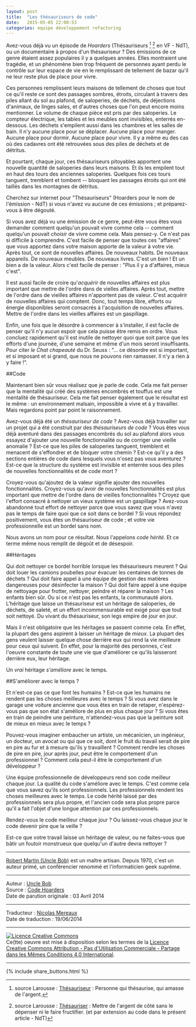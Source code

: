 ```yaml
---
layout: post
title:  "Les thésauriseurs de code"
date:   2015-05-05 22:00:53
categories: equipe développement refactoring
---
```

Avez-vous déjà vu un épisode de _Hoarders_ (Thésauriseurs [^1] [^2] en VF - NdT), ou un documentaire à propos d'un thésauriseur ? Des émissions de ce genre étaient assez populaires il y a quelques années. Elles montraient une tragédie, et un phénomène bien trop fréquent de personnes ayant perdu le contrôle sur leur espace de vie en le remplissant de tellement de bazar qu'il ne leur reste plus de place pour vivre.

Ces personnes remplissent leurs maisons de tellement de choses que tout ce qu'il reste ce sont des passages sombres, étroits, circulant à travers des piles allant du sol au plafond, de saloperies, de déchets, de déjections d'animaux, de linges sales, et d'autres choses que l'on peut encore moins mentionner. Le volume de chaque pièce est pris par des saloperies. Le compteur électrique, les tables et les meubles sont invisibles, enterrés en-dessous. Les déchets s'empilent aussi dans les chambres et les salles de bain.  Il n'y aucune place pour se déplacer. Aucune place pour manger. Aucune place pour dormir. Aucune place pour vivre. Il y a même eu des cas où des cadavres ont été retrouvées sous des piles de déchets et de détritus.

Et pourtant, chaque jour, ces thésauriseurs pitoyables apportent une nouvelle quantité de saloperies dans leurs maisons. Et ils les empilent tout en haut des tours des anciennes saloperies. Quelques fois ces tours tanguent, tremblent et tombent -- bloquant les passages étroits qui ont été taillés dans les montagnes de détritus.

Cherchez sur internet pour "Thésauriseurs" (Hoarders pour le nom de l'émission - NdT) si vous n'avez vu aucune de ces émissions ; et préparez-vous à être dégouté.

Si vous avez déjà vu une émission de ce genre, peut-être vous êtes vous demander comment quelqu'un pouvait vivre comme cela -- comment quelqu'un pouvait _choisir_ de vivre comme cela. Mais pensez-y. Ce n'est pas si difficile à comprendre. C'est facile de penser que toutes ces "affaires" que vous apportez dans votre maison apporte de la valeur à votre vie. Après tout, ce sont de nouvelles affaires. De nouveaux habits. De nouveaux appareils. De nouveaux meubles. De nouveaux livres. C'est un _bien_ ! Et un bien a de la valeur. Alors c'est facile de penser : "Plus il y a d'affaires, mieux c'est".

Il est aussi facile de croire qu'_acquérir_ de nouvelles affaires est plus important que mettre de l'ordre dans de vielles affaires.  Après tout, mettre de l'ordre dans de vieilles affaires n'apportent pas de valeur. C'est acquérir de nouvelles affaires qui comptent. Donc, tout temps libre, efforts ou énergie disponibles seront consacrés à l'acquisition de nouvelles affaires. Mettre de l'ordre dans les vieilles affaires est un gaspillage. 

Enfin, une fois que le désordre à commencer à s'installer, il est facile de penser qu'il n'y aucun espoir que cela puisse être remis en ordre. Vous concluez rapidement qu'il est inutile de nettoyer quoi que soit parce que les efforts d'une journée, d'une semaine et même d'un mois seront insuffisants. Pour citer _le Chat chapeauté_  du Dr. Seuss : "... ce désordre est si important, et si imposant et si grand, que nous ne pouvons rien ramasser. Il n'y a rien à y faire !".

##Code

Maintenant bien sûr vous réalisez que je parle de code. Cela me fait penser que la mentalité qui créé des systèmes encombrés et touffus est une mentalité de thésauriseur. Cela me fait penser également que le résultat est le même : un environnement malsain, impossible à vivre et à y travailler. Mais regardons point par point le raisonnement.

Avez-vous déjà été un _thésauriseur de code_ ? Avez-vous déjà travailler sur un projet qui a été construit par des _thésauriseurs de code_ ? Vous êtes vous déjà aventuré dans des passages encombrés du sol au plafond alors vous essayez d'ajouter une nouvelle fonctionnalité ou de corriger une vieille anomalie ? Est-ce que les piles de saloperies tanguent, tremblent et menacent de s'effondrer et de bloquer votre chemin ? Est-ce qu'il y a des sections entières de code dans lesquels vous n'osez pas vous aventurez ? Est-ce que la structure du système est invisible et enterrée sous des piles de nouvelles fonctionnalités et de code mort ?

Croyez-vous qu'ajoutez de la valeur signifie ajouter des nouvelles fonctionnalités. Croyez-vous qu'avoir de nouvelles fonctionnalités est plus important que mettre de l'ordre dans de vieilles fonctionnalités ? Croyez que l'effort consacré à nettoyer un vieux système est un gaspillage ? Avez-vous abandonné tout effort de nettoyer parce que vous savez que vous n'avez pas le temps de faire quoi que ce soit dans ce bordel ? Si vous répondez positivement, vous êtes un thésauriseur de code ; et votre vie professionnelle est un bordel sans nom.  

Nous avons un nom pour ce résultat. Nous l'appelons _code hérité_. Et ce terme même nous remplit de dégoût et de désespoir.

##Héritages

Qui doit nettoyer ce bordel horrible lorsque les thésauriseurs meurent ? Qui doit louer  les camions poubelles pour évacuer les centaines de tonnes de déchets ? Qui doit faire appel à une équipe de gestion des matières dangereuses pour désinfecter la maison ? Qui doit faire appel à une équipe de nettoyage pour frotter, nettoyer, peindre et réparer la maison ? Les enfants bien sûr. Ou si ce n'est pas les enfants, la communauté alors. L'héritage que laisse un thésauriseur est un héritage de saloperies, de déchets, de saleté, et un effort incommensurable est exigé pour que tout soit nettoyé. Du vivant du thésauriseur, son legs empire de jour en jour.

Mais il n'est obligatoire que les héritages se passent comme cela. En effet, la plupart des gens aspirent à laisser un héritage de _mieux_. La plupart des gens veulent laisser quelque chose derrière eux qui rend la vie meilleure pour ceux qui suivent. En effet, pour la majorité des personnes, c'est l'oeuvre constante de toute une vie que d'améliorer ce qu'ils laisseront derrière eux, leur héritage. 

Un _vrai_ héritage _s'améliore_ avec le temps.

##S'améliorer avec le temps ?

Et n'est-ce pas ce que font les humains ? Est-ce que les humains ne rendent pas les choses meilleures avec le temps ? Si vous avez dans le garage une voiture ancienne que vous êtes en train de retaper, n'espérez-vous pas que son état s'améliore de plus en plus chaque jour ? Si vous êtes en train de peindre une peinture, n'attendez-vous pas que la peinture soit de mieux en mieux avec le temps ?

Pouvez-vous imaginer embaucher un artiste, un mécanicien, un ingénieur, un docteur, un avocat ou qui que ce soit, dont le fruit du travail serait de pire en pire au fur et à mesure qu'ils y travaillent ? Comment rendre les choses de pire en pire, jour après jour, peut être le comportement d'un professionnel ? Comment cela peut-il être le comportement d'un développeur ? 

Une équipe professionnelle de développeurs rend son code meilleur chaque jour. La qualité du code s'améliore avec le temps. C'est comme cela que vous savez qu'ils sont professionnels. Les professionnels rendent les choses meilleures avec le temps. Le code hérité laissé par des professionnels sera plus propre, et l'ancien code sera plus propre parce qu'il a fait l'objet d'une longue attention par ces professionnels.

Rendez-vous le code meilleur chaque jour ? Ou laissez-vous chaque jour le code devenir pire que la veille ? 

Est-ce que votre travail laisse un héritage de valeur, ou ne faites-vous que bâtir un foutoir monstrueux que quelqu'un d'autre devra nettoyer ?

---
[^1]: source Larousse : [Thésauriseur](http://www.larousse.fr/dictionnaires/francais/th%C3%A9sauriseur/77856?q=th%C3%A9sauriseur#76938) : Personne qui thésaurise, qui amasse de l'argent.      

[^2]: source Larousse : [Thésauriser](http://www.larousse.fr/dictionnaires/francais/th%C3%A9sauriser/77855) : Mettre de l'argent de côté sans le dépenser ni le faire fructifier. (et par extension au code dans le présent article - NdT)

[Robert Martin (Uncle Bob)](http://www.8thlight.com/team/uncle-bob) est un maître artisan. Depuis 1970, c'est un auteur primé, un conférencier renommé et l'informaticien geek suprême.

---
Auteur : [Uncle Bob](http://www.8thlight.com/team/uncle-bob)  
Source : [Code Hoarders](http://blog.8thlight.com/uncle-bob/2014/04/03/Code-Hoarders.html)  
Date de parution originale : 03 Avril 2014  

---
Traducteur : [Nicolas Mereaux](http://www.les-traducteurs-agiles.org/traducteurs/)  
Date de traduction : 19/06/2014  

---

<a rel="license" href="http://creativecommons.org/licenses/by-nc-sa/4.0/"><img alt="Licence Creative Commons" style="border-width:0" src="http://i.creativecommons.org/l/by-nc-sa/4.0/88x31.png" /></a><br />Ce(tte) oeuvre est mise à disposition selon les termes de la <a rel="license" href="http://creativecommons.org/licenses/by-nc-sa/4.0/">Licence Creative Commons Attribution - Pas d'Utilisation Commerciale - Partage dans les Mêmes Conditions 4.0 International</a>.

---

{% include share_buttons.html %}

